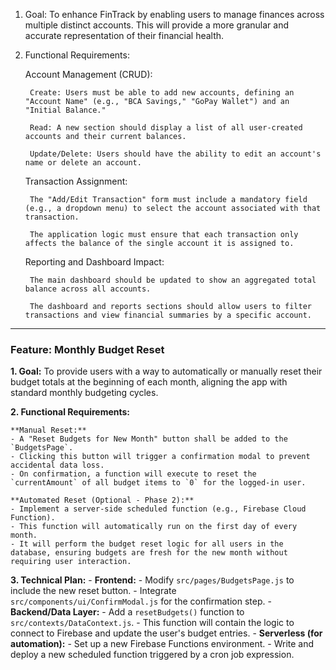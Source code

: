 1. Goal:
To enhance FinTrack by enabling users to manage finances across multiple distinct accounts. This will provide a more granular and accurate representation of their financial health.

2. Functional Requirements:

    Account Management (CRUD):

        Create: Users must be able to add new accounts, defining an "Account Name" (e.g., "BCA Savings," "GoPay Wallet") and an "Initial Balance."

        Read: A new section should display a list of all user-created accounts and their current balances.

        Update/Delete: Users should have the ability to edit an account's name or delete an account.

    Transaction Assignment:

        The "Add/Edit Transaction" form must include a mandatory field (e.g., a dropdown menu) to select the account associated with that transaction.

        The application logic must ensure that each transaction only affects the balance of the single account it is assigned to.

    Reporting and Dashboard Impact:

        The main dashboard should be updated to show an aggregated total balance across all accounts.

        The dashboard and reports sections should allow users to filter transactions and view financial summaries by a specific account.

---

### Feature: Monthly Budget Reset

**1. Goal:**
To provide users with a way to automatically or manually reset their budget totals at the beginning of each month, aligning the app with standard monthly budgeting cycles.

**2. Functional Requirements:**

    **Manual Reset:**
    - A "Reset Budgets for New Month" button shall be added to the `BudgetsPage`.
    - Clicking this button will trigger a confirmation modal to prevent accidental data loss.
    - On confirmation, a function will execute to reset the `currentAmount` of all budget items to `0` for the logged-in user.

    **Automated Reset (Optional - Phase 2):**
    - Implement a server-side scheduled function (e.g., Firebase Cloud Function).
    - This function will automatically run on the first day of every month.
    - It will perform the budget reset logic for all users in the database, ensuring budgets are fresh for the new month without requiring user interaction.

**3. Technical Plan:**
    - **Frontend:**
        - Modify `src/pages/BudgetsPage.js` to include the new reset button.
        - Integrate `src/components/ui/ConfirmModal.js` for the confirmation step.
    - **Backend/Data Layer:**
        - Add a `resetBudgets()` function to `src/contexts/DataContext.js`.
        - This function will contain the logic to connect to Firebase and update the user's budget entries.
    - **Serverless (for automation):**
        - Set up a new Firebase Functions environment.
        - Write and deploy a new scheduled function triggered by a cron job expression.
